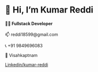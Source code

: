 <h1>👋 Hi, I’m Kumar Reddi</h1>
<h4>👨‍💻 Fullstack Developer</h4>
<p> 📫 reddi18599@gmail.com</p>
<p>📞 +91 9849696083</p>
 <p> 🏡 Visahkaptnam</p>
 <span style="text-decoration: none;"><a href="https://www.linkedin.com/in/kumar-reddi-9133b5155/">Linkedin/kumar-reddi</a></span>
<!---
kumar-18/kumar-18 is a ✨ special ✨ repository because its `README.md` (this file) appears on your GitHub profile.
You can click the Preview link to take a look at your changes.
--->
